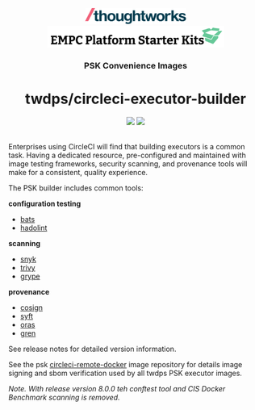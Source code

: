 <div align="center">
	<p>
		<img alt="Thoughtworks Logo" src="https://raw.githubusercontent.com/ThoughtWorks-DPS/static/master/thoughtworks_flamingo_wave.png?sanitize=true" width=200 />
    <br />
		<img alt="DPS Title" src="https://raw.githubusercontent.com/ThoughtWorks-DPS/static/master/EMPCPlatformStarterKitsImage.png?sanitize=true" width=350/>
	</p>
  <h3>PSK Convenience Images</h3>
  <h1>twdps/circleci-executor-builder</h1>
  <a href="https://app.circleci.com/pipelines/github/ThoughtWorks-DPS/circleci-executor-builder"><img src="https://circleci.com/gh/ThoughtWorks-DPS/circleci-executor-builder.svg?style=shield"></a> <a href="https://opensource.org/licenses/MIT"><img src="https://img.shields.io/github/license/ThoughtWorks-DPS/circleci-executor-builder"></a>
</div>
<br />

Enterprises using CircleCI will find that building executors is a common task. Having a dedicated resource, pre-configured and maintained with image testing frameworks, security scanning, and provenance tools will make for a consistent, quality experience.  

The PSK builder includes common tools:  


**configuration testing**  
- [bats](https://github.com/bats-core/bats-core)
- [hadolint](https://github.com/hadolint/hadolint)

**scanning**  
- [snyk](https://github.com/snyk/cli)
- [trivy](https://github.com/aquasecurity/trivy)
- [grype](https://github.com/anchore/grype)

**provenance**
- [cosign](https://github.com/sigstore/cosign)
- [syft](https://github.com/anchore/syft)
- [oras](https://github.com/oras-project/oras)
- [gren](https://github.com/github-tools/github-release-notes)

See release notes for detailed version information.  

See the psk [circleci-remote-docker](https://github.com/ThoughtWorks-DPS/circleci-remote-docker) image repository for details image signing and sbom verification used by all twdps PSK executor images.  

_Note. With release version 8.0.0 teh conftest tool and CIS Docker Benchmark scanning is removed._
